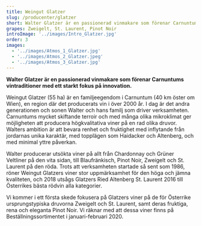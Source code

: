 ```yaml
---
title: Weingut Glatzer
slug: /producenter/glatzer
short: Walter Glatzer är en passionerad vinmakare som förenar Carnuntums vintraditioner med ett starkt fokus på innovation. 2018 utsågs Ried Altenberg St. Laurent 2016 till Österrikes bästa rödvin alla kategorier av vinmagasinet Falstaff.
grapes: Zweigelt, St. Laurent, Pinot Noir
introImage: '../images/Intro_Glatzer.jpg'
order: 3
images:
  - '../images/Atmos_1_Glatzer.jpg'
  - '../images/Atmos_2_Glatzer.jpeg'
  - '../images/Atmos_3_Glatzer.jpg'
---
```


**Walter Glatzer är en passionerad vinmakare som förenar Carnuntums vintraditioner med ett starkt fokus på innovation.**

Weingut Glatzer (55 ha) är en familjeegendom i Carnuntum (40 km öster om Wien), en region där det producerats vin i över 2000 år. I dag är det andra generationen och sonen Walter och hans familj som driver verksamheten. Carnuntums mycket skiftande terroir och med många olika mikroklimat ger möjligheten att producera högkvalitativa viner på en rad olika druvor. Walters ambition är att bevara renhet och fruktighet med inflytande från jordarnas unika karaktär, med topplägen som Haidacker och Altenberg, och med minimal yttre påverkan.

Walter producerar utsökta viner på allt från Chardonnay och Grüner Veltliner på den vita sidan, till Blaufränkisch, Pinot Noir, Zweigelt och St. Laurent på den röda. Trots att verksamheten startade så sent som 1986, röner Weingut Glatzers viner stor uppmärksamhet för den höga och jämna kvaliteten, och 2018 utsågs Glatzers Ried Altenberg St. Laurent 2016 till Österrikes bästa rödvin alla kategorier.

Vi kommer i ett första skede fokusera på Glatzers viner på de för Österrike ursprungstypiska druvorna Zweigelt och St. Laurent, samt deras fruktiga, rena och eleganta Pinot Noir. Vi räknar med att dessa viner finns på Beställningssortimentet i januari-februari 2020.
